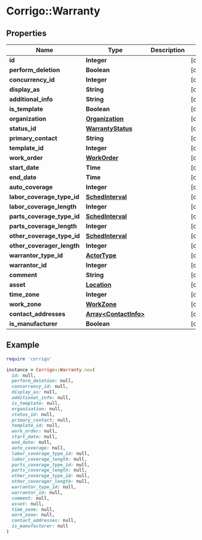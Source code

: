 # Corrigo::Warranty

## Properties

| Name | Type | Description | Notes |
| ---- | ---- | ----------- | ----- |
| **id** | **Integer** |  | [optional] |
| **perform_deletion** | **Boolean** |  | [optional] |
| **concurrency_id** | **Integer** |  | [optional] |
| **display_as** | **String** |  | [optional] |
| **additional_info** | **String** |  | [optional] |
| **is_template** | **Boolean** |  | [optional] |
| **organization** | [**Organization**](Organization.md) |  | [optional] |
| **status_id** | [**WarrantyStatus**](WarrantyStatus.md) |  | [optional] |
| **primary_contact** | **String** |  | [optional] |
| **template_id** | **Integer** |  | [optional] |
| **work_order** | [**WorkOrder**](WorkOrder.md) |  | [optional] |
| **start_date** | **Time** |  | [optional] |
| **end_date** | **Time** |  | [optional] |
| **auto_coverage** | **Integer** |  | [optional] |
| **labor_coverage_type_id** | [**SchedInterval**](SchedInterval.md) |  | [optional] |
| **labor_coverage_length** | **Integer** |  | [optional] |
| **parts_coverage_type_id** | [**SchedInterval**](SchedInterval.md) |  | [optional] |
| **parts_coverage_length** | **Integer** |  | [optional] |
| **other_coverage_type_id** | [**SchedInterval**](SchedInterval.md) |  | [optional] |
| **other_coverager_length** | **Integer** |  | [optional] |
| **warrantor_type_id** | [**ActorType**](ActorType.md) |  | [optional] |
| **warrantor_id** | **Integer** |  | [optional] |
| **comment** | **String** |  | [optional] |
| **asset** | [**Location**](Location.md) |  | [optional] |
| **time_zone** | **Integer** |  | [optional] |
| **work_zone** | [**WorkZone**](WorkZone.md) |  | [optional] |
| **contact_addresses** | [**Array&lt;ContactInfo&gt;**](ContactInfo.md) |  | [optional] |
| **is_manufacturer** | **Boolean** |  | [optional] |

## Example

```ruby
require 'corrigo'

instance = Corrigo::Warranty.new(
  id: null,
  perform_deletion: null,
  concurrency_id: null,
  display_as: null,
  additional_info: null,
  is_template: null,
  organization: null,
  status_id: null,
  primary_contact: null,
  template_id: null,
  work_order: null,
  start_date: null,
  end_date: null,
  auto_coverage: null,
  labor_coverage_type_id: null,
  labor_coverage_length: null,
  parts_coverage_type_id: null,
  parts_coverage_length: null,
  other_coverage_type_id: null,
  other_coverager_length: null,
  warrantor_type_id: null,
  warrantor_id: null,
  comment: null,
  asset: null,
  time_zone: null,
  work_zone: null,
  contact_addresses: null,
  is_manufacturer: null
)
```

